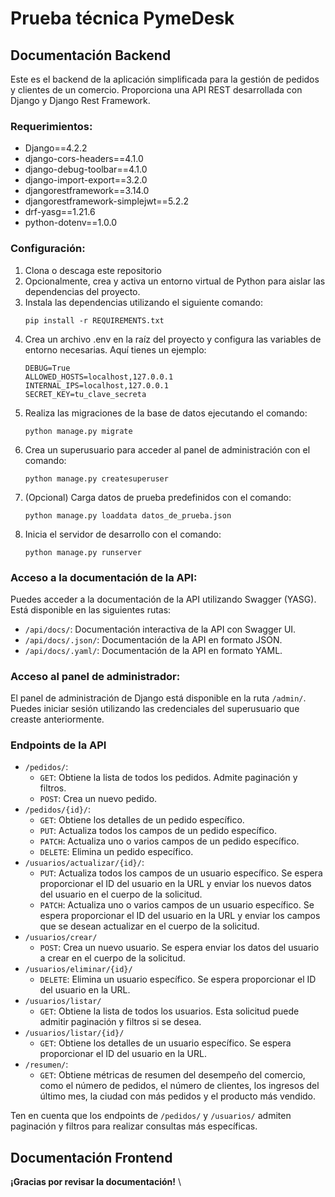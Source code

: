 # Prueba técnica PymeDesk

## Documentación Backend
Este es el backend de la aplicación simplificada para la gestión de pedidos y clientes de un comercio. Proporciona una API REST desarrollada con Django y Django Rest Framework.

### Requerimientos:
- Django==4.2.2
- django-cors-headers==4.1.0
- django-debug-toolbar==4.1.0
- django-import-export==3.2.0
- djangorestframework==3.14.0
- djangorestframework-simplejwt==5.2.2
- drf-yasg==1.21.6
- python-dotenv==1.0.0

### Configuración:
1. Clona o descaga este repositorio
2. Opcionalmente, crea y activa un entorno virtual de Python para aislar las dependencias del proyecto.
3. Instala las dependencias utilizando el siguiente comando:
    ```
    pip install -r REQUIREMENTS.txt
    ```
4. Crea un archivo .env en la raíz del proyecto y configura las variables de entorno necesarias. Aquí tienes un ejemplo:
    ```
    DEBUG=True
    ALLOWED_HOSTS=localhost,127.0.0.1
    INTERNAL_IPS=localhost,127.0.0.1
    SECRET_KEY=tu_clave_secreta
    ```
6. Realiza las migraciones de la base de datos ejecutando el comando:
    ```
    python manage.py migrate
    ```
7. Crea un superusuario para acceder al panel de administración con el comando:
    ```
    python manage.py createsuperuser
    ```
8. (Opcional) Carga datos de prueba predefinidos con el comando:
    ```
    python manage.py loaddata datos_de_prueba.json
    ```
9. Inicia el servidor de desarrollo con el comando:
    ```
    python manage.py runserver
    ```

### Acceso a la documentación de la API:
Puedes acceder a la documentación de la API utilizando Swagger (YASG). Está disponible en las siguientes rutas:
- `/api/docs/`: Documentación interactiva de la API con Swagger UI.
- `/api/docs/.json/`: Documentación de la API en formato JSON.
- `/api/docs/.yaml/`: Documentación de la API en formato YAML.

### Acceso al panel de administrador:
El panel de administración de Django está disponible en la ruta `/admin/`. Puedes iniciar sesión utilizando las credenciales del superusuario que creaste anteriormente.

### Endpoints de la API
- `/pedidos/`:
    - `GET`: Obtiene la lista de todos los pedidos. Admite paginación y filtros.
    - `POST`: Crea un nuevo pedido.
- `/pedidos/{id}/`:
    - `GET`: Obtiene los detalles de un pedido específico.
    - `PUT`: Actualiza todos los campos de un pedido específico.
    - `PATCH`: Actualiza uno o varios campos de un pedido específico.
    - `DELETE`: Elimina un pedido específico.
- `/usuarios/actualizar/{id}/`:
    - `PUT`: Actualiza todos los campos de un usuario específico. Se espera proporcionar el ID del usuario en la URL y enviar los nuevos datos del usuario en el cuerpo de la solicitud.
    - `PATCH`: Actualiza uno o varios campos de un usuario específico. Se espera proporcionar el ID del usuario en la URL y enviar los campos que se desean actualizar en el cuerpo de la solicitud.
- `/usuarios/crear/`
    - `POST`: Crea un nuevo usuario. Se espera enviar los datos del usuario a crear en el cuerpo de la solicitud.
- `/usuarios/eliminar/{id}/`
    - `DELETE`: Elimina un usuario específico. Se espera proporcionar el ID del usuario en la URL.
- `/usuarios/listar/`
    - `GET`: Obtiene la lista de todos los usuarios. Esta solicitud puede admitir paginación y filtros si se desea.
- `/usuarios/listar/{id}/`
    - `GET`: Obtiene los detalles de un usuario específico. Se espera proporcionar el ID del usuario en la URL.
- `/resumen/`:
    - `GET`: Obtiene métricas de resumen del desempeño del comercio, como el número de pedidos, el número de clientes, los ingresos del último mes, la ciudad con más pedidos y el producto más vendido.

Ten en cuenta que los endpoints de `/pedidos/` y `/usuarios/` admiten paginación y filtros para realizar consultas más específicas.

## Documentación Frontend


**¡Gracias por revisar la documentación!** \